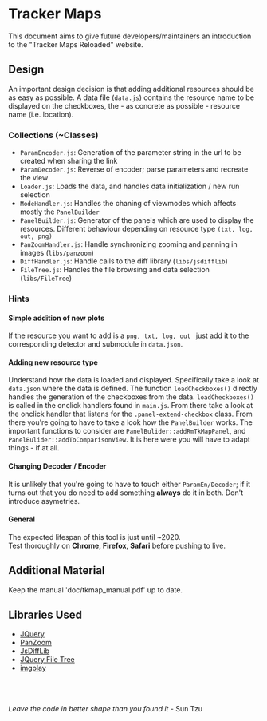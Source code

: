 # Tracker Maps

This document aims to give future developers/maintainers an introduction to the "Tracker Maps Reloaded" website.  


## Design

An important design decision is that adding additional resources should be as easy as possible. A data file (<code>data.js</code>) contains the resource name to be displayed on the checkboxes, the - as concrete as possible - resource name (i.e. location).

### Collections (~Classes) 

*   <code>ParamEncoder.js</code>: Generation of the parameter string in the url to be created when sharing the link
*   <code>ParamDecoder.js</code>: Reverse of encoder; parse parameters and recreate the view
*   <code>Loader.js</code>: Loads the data, and handles data initialization / new run selection
*   <code>ModeHandler.js</code>: Handles the chaning of viewmodes which affects mostly the <code>PanelBuilder</code>
*   <code>PanelBuilder.js</code>: Generator of the panels which are used to display the resources. Different behaviour depending on resource type <code>(txt, log, out, png)</code>
*   <code>PanZoomHandler.js</code>: Handle synchronizing zooming and panning in images (<code>libs/panzoom</code>)
*   <code>DiffHandler.js</code>: Handle calls to the diff library (<code>libs/jsdifflib</code>)
*   <code>FileTree.js</code>: Handles the file browsing and data selection (<code>libs/FileTree</code>)

### Hints

#### Simple addition of new plots
If the resource you want to add is a <code>png, txt, log, out </code> just add it to the corresponding detector and submodule in <code>data.json</code>.

#### Adding new resource type
Understand how the data is loaded and displayed. Specifically take a look at <code>data.json</code> where the data is defined. The function <code>loadCheckboxes()</code> directly handles the generation of the checkboxes from the data. <code>loadCheckboxes()</code> is called in the onclick handlers found in <code>main.js</code>. From there take a look at the onclick handler that listens for the <code>.panel-extend-checkbox</code> class. From there you're going to have to take a look how the <code>PanelBuilder</code> works. The important functions to consider are <code>PanelBulider::addRmTkMapPanel</code>, and <code>PanelBulider::addToComparisonView</code>.
It is here were you will have to adapt things - if at all.

#### Changing Decoder / Encoder
It is unlikely that you're going to have to touch either <code>ParamEn/Decoder</code>; if it turns out that you do need to add something **always** do it in both. Don't introduce asymetries.

#### General

The expected lifespan of this tool is just until ~2020.<br>
Test thoroughly on **Chrome, Firefox, Safari**  before pushing to live.<br>

## Additional Material

Keep the manual 'doc/tkmap_manual.pdf' up to date.

## Libraries Used

*   <a href="https://jquery.com/">JQuery</a>
*   <a href="https://github.com/timmywil/jquery.panzoom">PanZoom</a>
*   <a href="https://github.com/cemerick/jsdifflib">JsDiffLib</a>
*   <a href="https://www.abeautifulsite.net/jquery-file-tree"> JQuery File Tree</a>
*   <a href="https://github.com/nterms/imgplay"> imgplay</a>



<br><br><br>
*Leave the code in better shape than you found it* - Sun Tzu